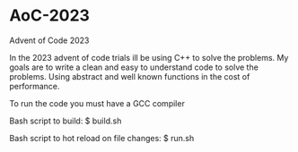 # AoC-2023
 Advent of Code 2023

In the 2023 advent of code trials ill be using C++ to solve the problems. My goals are to write a clean and easy to understand code to solve the problems.
Using abstract and well known functions in the cost of performance.

To run the code you must have a GCC compiler

Bash script to build:
$ build.sh

Bash script to hot reload on file changes:
$ run.sh
